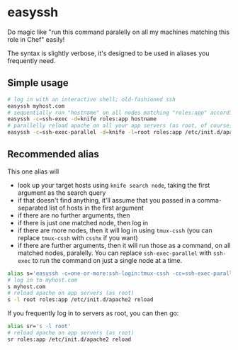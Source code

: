 # easyssh

Do magic like "run this command paralelly on all my machines matching this role in Chef" easily!

The syntax is slightly verbose, it's designed to be used in aliases you frequently need.

## Simple usage
```sh
# log in with an interactive shell; old-fashioned ssh
easyssh myhost.com
# sequentially run "hostname" on all nodes matching "roles:app" according to knife
easyssh -c=ssh-exec -d=knife roles:app hostname
# parallelly reload apache on all your app servers (as root, of course)
easyssh -c=ssh-exec-parallel -d=knife -l=root roles:app /etc/init.d/apache2 reload
```

## Recommended alias
This one alias will

 * look up your target hosts using `knife search node`, taking the first argument as the search query
 * if that doesn't find anything, it'll assume that you passed in a comma-separated list of hosts in the first argument
 * if there are no further arguments, then
  * if there is just one matched node, then log in
  * if there are more nodes, then it will log in using `tmux-cssh` (you can replace `tmux-cssh` with `csshx` if you want)
 * if there are further arguments, then it will run those as a command, on all matched nodes, paralelly. You can replace
   `ssh-exec-parallel` with `ssh-exec` to run the command on just a single node at a time.

```sh
alias s='easyssh -c=one-or-more:ssh-login:tmux-cssh -cc=ssh-exec-parallel -d=first-matching:knife:comma-separated -d=first-matching:knife:comma-separated'
# log in to myhost.com
s myhost.com
# reload apache on app servers (as root)
s -l root roles:app /etc/init.d/apache2 reload
```

If you frequently log in to servers as root, you can then go:

```sh
alias sr='s -l root'
# reload apache on app servers (as root)
sr roles:app /etc/init.d/apache2 reload
```